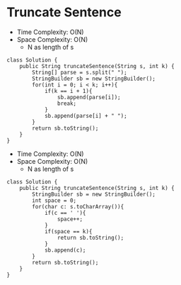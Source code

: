 # Truncate Sentence

- Time Complexity: O(N)
- Space Complexity: O(N)
  - N as length of s

```
class Solution {
    public String truncateSentence(String s, int k) {
        String[] parse = s.split(" ");
        StringBuilder sb = new StringBuilder();
        for(int i = 0; i < k; i++){
            if(k == i + 1){
                sb.append(parse[i]);
                break;
            }
            sb.append(parse[i] + " ");
        }
        return sb.toString();
    }
}
```

- Time Complexity: O(N)
- Space Complexity: O(N)
  - N as length of s

```
class Solution {
    public String truncateSentence(String s, int k) {
        StringBuilder sb = new StringBuilder();
        int space = 0;
        for(char c: s.toCharArray()){
            if(c == ' '){
                space++;
            }
            if(space == k){
                return sb.toString();
            }
            sb.append(c);
        }
        return sb.toString();
    }
}
```
